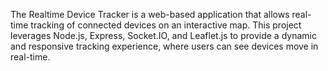 The Realtime Device Tracker is a web-based application that allows real-time tracking of connected devices on an interactive map. 
This project leverages Node.js, Express, Socket.IO, and Leaflet.js to provide a dynamic and responsive tracking experience, where users can see devices move in real-time.
